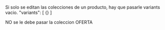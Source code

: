 Si solo se editan las colecciones de un producto, hay que pasarle variants vacio. 
"variants": [ {} ]

NO se le debe pasar la coleccion OFERTA